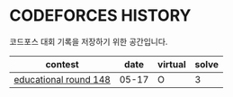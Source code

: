 
# CODEFORCES HISTORY

코드포스 대회 기록을 저장하기 위한 공간입니다.

|contest|date|virtual|solve|
|---|---|---|---|
|<a href="https://codeforces.com/contest/1832">educational round 148</a>|05-17|O|3|
